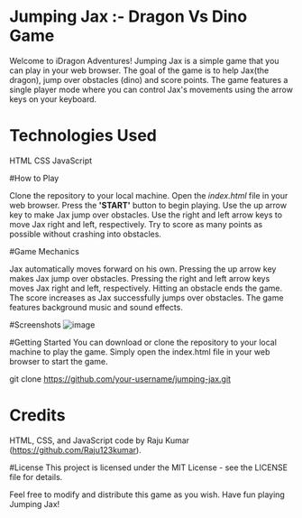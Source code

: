 # Jumping Jax :- Dragon Vs Dino Game

Welcome to iDragon Adventures! Jumping Jax is a simple game that you can play in your web browser. The goal of the game is to help Jax(the dragon), jump over obstacles (dino) and score points. The game features a single player mode where you can control Jax's movements using the arrow keys on your keyboard.

# Technologies Used
HTML
CSS
JavaScript

#How to Play

Clone the repository to your local machine.
Open the <i>index.html</i> file in your web browser.
Press the <b>'START'</b> button to begin playing.
Use the up arrow key to make Jax jump over obstacles.
Use the right and left arrow keys to move Jax right and left, respectively.
Try to score as many points as possible without crashing into obstacles.

#Game Mechanics

Jax automatically moves forward on his own.
Pressing the up arrow key makes Jax jump over obstacles.
Pressing the right and left arrow keys moves Jax right and left, respectively.
Hitting an obstacle ends the game.
The score increases as Jax successfully jumps over obstacles.
The game features background music and sound effects.

#Screenshots
![image](https://user-images.githubusercontent.com/79343575/227896597-e1c9d928-debe-41bf-a93f-1dbae6602580.png)


#Getting Started
You can download or clone the repository to your local machine to play the game. Simply open the index.html file in your web browser to start the game.

git clone https://github.com/your-username/jumping-jax.git

# Credits
HTML, CSS, and JavaScript code by Raju Kumar (https://github.com/Raju123kumar).


#License
This project is licensed under the MIT License - see the LICENSE file for details.

Feel free to modify and distribute this game as you wish. Have fun playing Jumping Jax!
